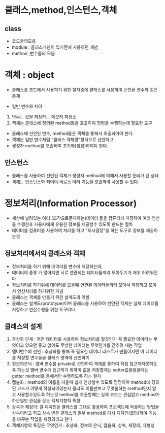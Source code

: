 # 클래스,method,인스턴스,객체
## class
* 코드들의모음
* module : 클래스개념이 있기전에 사용하던 개념
* method ,변수들의 모음

# 객체 : object
* 클래스를 코드에서 사용하기 위한 절차중에 클래스를 사용하여 선언된 변수와 같은 존재

* 일반 변수와 차이
1. 변수는 값을 저장하는 메모리 저장소
2. 객체는 클래스에 정의된 method등을 호출하여 명령을 수행하는데 필요한 도구

* 클래스에 선언된 변수, method들은 객체를 통해서 호출되어야 한다.
* 객체는 일반 변수처럼 "클래스 객체명"형식으로 선언하고
* 생성자 method를 호출하여 초기화(생성)하여야 한다.

## 인스턴스
* 클래스를 사용하여 선언된 객체가 생성자 method에 의해서 사용할 준비가 된 상태
* 객체는 인스턴스화 되어야 비로소 여러 기능을 호출하여 사용할 수 있다.

# 정보처리(Information Processor)
* 세상에 널려있는 여러 (조각으로존재하는)데이터 들을 컴퓨터에 저장하여
  여러 연산을 수행한후 사용자에게 유용한 정보를 제공할수 있도록 만드는 절차
* 데이터를 컴퓨터를 사용하여 처리를 하고 "의사결정"을 하는 도구로 정보를 제공하는것

## 정보처리에서의 클래스와 객체
* 정보처리를 하기 위해 데이터를 변수에 저장하는데, 
* 데이터의 종류 가 많아지면 서로 연관되는 데이터들끼리 모아두기가 매우 어려워진다
* 정보처리를 하기위해 데이터를 모을때 연관된 데이터들끼리 모아서 저장하고
  모아서 연산처리를 하기위한 개념
 * 클래스는 객체를 만들기 위한 설계도의 역할
 * 클래스는 설계도(prototype)이며 클래스를 사용하여 선언된 객체는 실제 데이터를 저장하고
   연산수행을 위한 도구이다 
   
## 클래스의 설계
1. 추상화 단계 : 어떤 데이터를 사용하여 정보처리를 할것인가 꼭 필요한 데이터는 무엇이고
   있으면 좋고 없어도 무방한 데이터는 무엇인가를 간추려 내는 작업 
2. 맴버변수의 선언 : 추상화를 통해 꼭 필요한 데이터 리스트가 만들어지면 
   이 데이터를 저장할 변수들을 클래스 영역에 선언하기
3. 정보의은닉 : 맴버 변수를 private로 선언하여 객체를 통하여 직접 접근하지못하도록
   하는것 맴버 변수에 접근하기 위하여 값을 저장할때는 setter값을읽을때는 getter method를 통해서만
   수행하도록 하는 절차
4. 캡슐화 : method의 이름을 지을때 쉽게 연상할수 있도록 명명하여 
   method에 정의된 코드가 어떻게 작성되어있는지 몰라도 
   이름만보고 무엇을하는 method인지 알고 사용할수있도록 하는것
   method를 호출할때는 실제 코드는 관심없고 method가 하는일만 관심을 갖는 객체지향적 특징
5. 상속과 재정의: 잘 디자인된 클래스를 그대로 활용하여 프로젝트에 적용하는 방법을 상속이라고 하고
   상속 받은 클래스의 일부 method를 다시 디자인(코딩)하여 기능을 바꾸는 작업을 재정의라고 한다
6. 객체지향의 특징은 무엇인가 : 추상화, 정보의 은닉, 캡슐화, 상속, 재정의, 다형성   

      